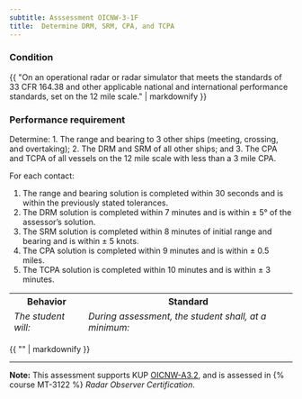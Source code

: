 ```yaml
---
subtitle: Asssessment OICNW-3-1F
title:  Determine DRM, SRM, CPA, and TCPA
---
```




### Condition

{{ "On an operational radar or radar simulator that meets the standards of 33 CFR 164.38 and other applicable national and international performance standards, set on the 12 mile scale." | markdownify }}

### Performance requirement 

<table width='100%' class='Guidelines'>
 <thead>
 <tr>
     <th class='thirty'>Behavior</th>
     <th class='seventy'>Standard</th>
 </tr>
 <tr>
     <td><em>The student will:</em></td>
     <td><em>During assessment, the student shall, at a minimum:</em></td>
 </tr>
 </thead>
 <tbody>


<!--rowstart-->

Determine: 1. The range and bearing to 3 other ships (meeting, crossing, and overtaking);
2. The DRM and SRM of all other ships; and
3. The CPA and TCPA of all vessels on the 12 mile scale with less than a 3 mile CPA.

<!--cellbreak-->

For each contact: 

1. The range and bearing solution is completed within 30 seconds and is within the previously stated tolerances.
2. The DRM solution is completed within 7 minutes and is within ± 5° of the assessor’s solution.
3. The SRM solution is completed within 8 minutes of initial range and bearing and is within ± 5 knots.
4. The CPA solution is completed within 9 minutes and is within ± 0.5 miles.
5. The TCPA solution is completed within 10 minutes and is within ± 3 minutes.

<!--rowend-->


 </tbody>
 </table>

{{ "" | markdownify }}


*****

**Note:** This assessment supports KUP [OICNW-A3.2]({{site.baseurl}}/tables/21.html#OICNW-A3.2), and is assessed in  {% course  MT-3122 %}  *Radar Observer Certification*. 

